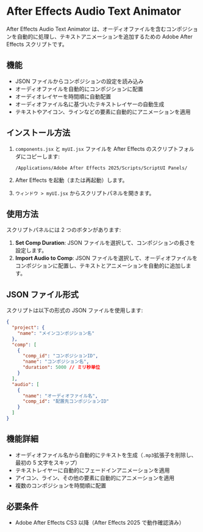 # After Effects Audio Text Animator

After Effects Audio Text Animator は、オーディオファイルを含むコンポジションを自動的に処理し、テキストアニメーションを追加するための Adobe After Effects スクリプトです。

## 機能

- JSON ファイルからコンポジションの設定を読み込み
- オーディオファイルを自動的にコンポジションに配置
- オーディオレイヤーを時間順に自動配置
- オーディオファイル名に基づいたテキストレイヤーの自動生成
- テキストやアイコン、ラインなどの要素に自動的にアニメーションを適用

## インストール方法

1. `components.jsx` と `myUI.jsx` ファイルを After Effects のスクリプトフォルダにコピーします:

   ```
   /Applications/Adobe After Effects 2025/Scripts/ScriptUI Panels/
   ```

2. After Effects を起動（または再起動）します。

3. `ウィンドウ > myUI.jsx` からスクリプトパネルを開きます。

## 使用方法

スクリプトパネルには 2 つのボタンがあります:

1. **Set Comp Duration**: JSON ファイルを選択して、コンポジションの長さを設定します。
2. **Import Audio to Comp**: JSON ファイルを選択して、オーディオファイルをコンポジションに配置し、テキストとアニメーションを自動的に追加します。

## JSON ファイル形式

スクリプトは以下の形式の JSON ファイルを使用します:

```json
{
  "project": {
    "name": "メインコンポジション名"
  },
  "comp": [
    {
      "comp_id": "コンポジションID",
      "name": "コンポジション名",
      "duration": 5000 // ミリ秒単位
    }
  ],
  "audio": [
    {
      "name": "オーディオファイル名",
      "comp_id": "配置先コンポジションID"
    }
  ]
}
```

## 機能詳細

- オーディオファイル名から自動的にテキストを生成（`.mp3`拡張子を削除し、最初の 5 文字をスキップ）
- テキストレイヤーに自動的にフェードインアニメーションを適用
- アイコン、ライン、その他の要素に自動的にアニメーションを適用
- 複数のコンポジションを時間順に配置

## 必要条件

- Adobe After Effects CS3 以降（After Effects 2025 で動作確認済み）
